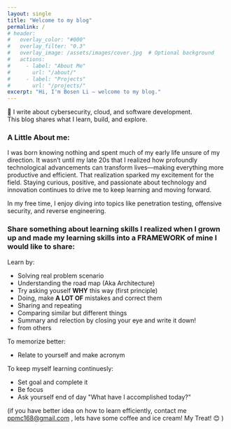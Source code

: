 ```yaml
---
layout: single
title: "Welcome to my blog"
permalink: /
# header:
#   overlay_color: "#000"
#   overlay_filter: "0.3"
#   overlay_image: /assets/images/cover.jpg  # Optional background
#   actions:
#     - label: "About Me"
#       url: "/about/"
#     - label: "Projects"
#       url: "/projects/"
excerpt: "Hi, I'm Bosen Li — welcome to my blog."
---
```

🌟 I write about cybersecurity, cloud, and software development.  
This blog shares what I learn, build, and explore.

### A Little About me:
I was born knowing nothing and spent much of my early life unsure of my direction. It wasn’t until my late 20s that I realized how profoundly technological advancements can transform lives—making everything more productive and efficient. That realization sparked my excitement for the field. Staying curious, positive, and passionate about technology and innovation continues to drive me to keep learning and moving forward.

In my free time, I enjoy diving into topics like penetration testing, offensive security, and reverse engineering.

### Share something about learning skills I realized when I grown up and made my learning skills into a FRAMEWORK of mine I would like to share:

Learn by:

- Solving real problem scenario
- Understanding the road map (Aka Architecture)
- Try asking youself **WHY** this way (first principle)
- Doing, make **A LOT OF** mistakes and correct them
- Sharing and repeating
- Comparing similar but different things
- Summary and relection by closing your eye and write it down!
- from others

To memorize better:

- Relate to yourself and make acronym

To keep myself learning continuesly:

- Set goal and complete it
- Be focus
- Ask yourself end of day "What have I accomplished today?"

(if you have better idea on how to learn efficiently, contact me ppmc168@gmail.com , lets have some coffee and ice cream! My Treat! 😊 )


